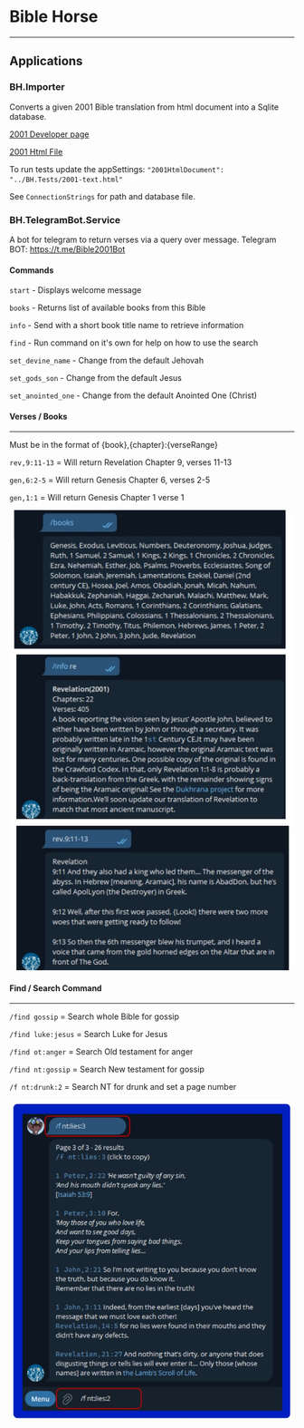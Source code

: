 # Bible Horse
----

## Applications

### BH.Importer 

Converts a given 2001 Bible translation from html document into a Sqlite database. 

[2001 Developer page](https://2001translation.org/developers)

[2001 Html File](https://downloads.2001translation.org/html/2001-text.html)

To run tests update the appSettings:  `"2001HtmlDocument": "../BH.Tests/2001-text.html"`

See `ConnectionStrings` for path and database file.

### BH.TelegramBot.Service

A bot for telegram to return verses via a query over message. Telegram BOT: https://t.me/Bible2001Bot

#### Commands

`start` - Displays welcome message

`books` - Returns list of available books from this Bible

`info` - Send with a short book title name to retrieve information

`find` - Run command on it's own for help on how to use the search

`set_devine_name` - Change from the default Jehovah

`set_gods_son` - Change from the default Jesus

`set_anointed_one` - Change from the default Anointed One (Christ)

#### Verses / Books
---

Must be in the format of {book},{chapter}:{verseRange}

`rev,9:11-13` = Will return Revelation Chapter 9, verses 11-13

`gen,6:2-5` = Will return Genesis Chapter 6, verses 2-5

`gen,1:1` = Will return Genesis Chapter 1 verse 1

![verses](screen_bot_a.jpg)

#### Find / Search Command

---

`/find gossip` = Search whole Bible for gossip

`/find luke:jesus` = Search Luke for Jesus

`/find ot:anger` = Search Old testament for anger

`/find nt:gossip` = Search New testament for gossip

`/f nt:drunk:2` = Search NT for drunk and set a page number

![search](screen_bot_b.jpg)